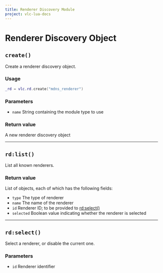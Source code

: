 ```yaml
---
title: Renderer Discovery Module
project: vlc-lua-docs
---
```



# Renderer Discovery Object

## `create()`
Create a renderer discovery object.

### Usage
```lua
_rd = vlc.rd.create("mdns_renderer")
```

### Parameters
- `name` String containing the module type to use

### Return value
A new renderer discovery object

----
## `rd:list()`
List all known renderers.

### Return value
List of objects, each of which has the following fields:
- `type` The type of renderer
- `name` The name of the renderer
- `id` Renderer ID; to be provided to [rd:select()](#rdselect)
- `selected` Boolean value indicating whether the renderer is selected

----
## `rd:select()`
Select a renderer, or disable the current one.

### Parameters
- `id` Renderer identifier
